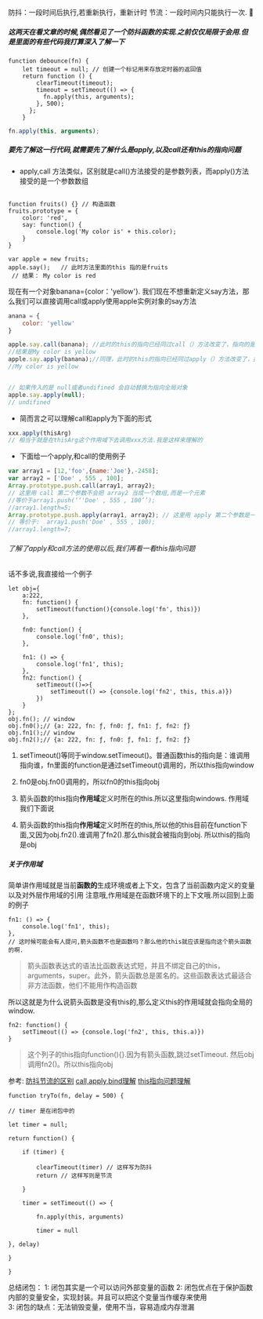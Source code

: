 
防抖：一段时间后执行,若重新执行，重新计时
节流：一段时间内只能执行一次.

##### 这两天在看文章的时候,偶然看见了一个防抖函数的实现.之前仅仅局限于会用.但是里面的有些代码我打算深入了解一下
```JS
function debounce(fn) {
    let timeout = null; // 创建一个标记用来存放定时器的返回值
    return function () {
        clearTimeout(timeout);
        timeout = setTimeout(() => {
          fn.apply(this, arguments);
        }, 500);
      };
    }
```

```js
fn.apply(this, arguments);
```

##### 要先了解这一行代码,就需要先了解什么是apply,以及call还有this的指向问题

- apply,call 方法类似，区别就是call()方法接受的是参数列表，而apply()方法接受的是一个参数数组

```JS

function fruits() {} // 构造函数
fruits.prototype = {
    color: 'red',
    say: function() {
        console.log('My color is' + this.color); 
    }
}
 
var apple = new fruits;
apple.say();   // 此时方法里面的this 指的是fruits
 // 结果： My color is red
```

现在有一个对象banana={color：'yellow'}. 我们现在不想重新定义say方法，那么我们可以直接调用call或apply使用apple实例对象的say方法

```js
anana = {
    color: 'yellow'
}

apple.say.call(banana); //此时的this的指向已经同过call（）方法改变了，指向的是banana，this.color就是banana.color='yellow';
//结果是My color is yellow  
apple.say.apply(banana);//同理，此时的this的指向已经同过apply（）方法改变了，指向的是banana，this.color就是banana.color ='yellow';
//My color is yellow


// 如果传入的是 null或者undifined 会自动替换为指向全局对象
apple.say.apply(null); 
// undifined
```

- 简而言之可以理解call和apply为下面的形式
```js
xxx.apply(thisArg)
// 相当于就是在thisArg这个作用域下去调用xxx方法.我是这样来理解的
```

- 下面给一个apply,和call的使用例子
```js
var array1 = [12,'foo',{name:'Joe'},-2458];
var array2 = ['Doe' , 555 , 100];
Array.prototype.push.call(array1, array2);
// 这里用 call 第二个参数不会把 array2 当成一个数组,而是一个元素
//等价于array1.push(‘‘'Doe' , 555 , 100’’);
//array1.length=5;
Array.prototype.push.apply(array1, array2); // 这里用 apply 第二个参数是一个数组
// 等价于:  array1.push('Doe' , 555 , 100);
//array1.length=7;
```

###### 了解了apply和call方法的使用以后,我们再看一看this指向问题

话不多说,我直接给一个例子

```JS
let obj={
    a:222,
    fn: function() {
        setTimeout(function(){console.log('fn', this)})
    },

    fn0: function() {
        console.log('fn0', this);
    },

    fn1: () => {
        console.log('fn1', this);
    },
    fn2: function() {
        setTimeout(()=>{
            setTimeout(() => {console.log('fn2', this, this.a)})
        })
    }
};
obj.fn(); // window
obj.fn0();// {a: 222, fn: ƒ, fn0: ƒ, fn1: ƒ, fn2: ƒ}
obj.fn1();// window
obj.fn2();// {a: 222, fn: ƒ, fn0: ƒ, fn1: ƒ, fn2: ƒ}
```

1. setTimeout()等同于window.setTimeout()。普通函数this的指向是：谁调用指向谁，fn里面的function是通过setTimeout()调用的，所以this指向window

2. fn0是obj.fn0()调用的，所以fn0的this指向obj

3. 箭头函数的this指向**作用域**定义时所在的this.所以这里指向windows. 作用域我们下面说

4. 箭头函数的this指向**作用域**定义时所在的this,所以他的this目前在function下面,又因为obj.fn2().谁调用了fn2().那么this就会被指向到obj. 所以this的指向是obj


##### 关于作用域
简单讲作用域就是当前**函数的**生成环境或者上下文，包含了当前函数内定义的变量以及对外层作用域的引用
注意哦,作用域是在函数环境下的上下文哦.所以回到上面的例子

```JS
fn1: () => {
    console.log('fn1', this);
},
// 这时候可能会有人提问,箭头函数不也是函数吗？那么他的this就应该是指向这个箭头函数的啊.
```

> 箭头函数表达式的语法比函数表达式短，并且不绑定自己的this，arguments，super。此外，箭头函数总是匿名的。这些函数表达式最适合非方法函数，他们不能用作构造函数

所以这就是为什么说箭头函数是没有this的,那么定义this的作用域就会指向全局的window.

```JS
fn2: function() {
    setTimeout(() => {console.log('fn2', this, this.a)})
}
```

>这个列子的this指向function(){}.因为有箭头函数,跳过setTimeout. 然后obj调用fn2()。所以this指向obj


参考:
[防抖节流的区别](https://github.com/Advanced-Frontend/Daily-Interview-Question/issues/5)
[call,apply,bind理解](https://www.cnblogs.com/zhg277245485/p/6559475.html)
[this指向问题理解](https://segmentfault.com/a/1190000022816817)

```
function tryTo(fn, delay = 500) {

// timer 是在闭包中的

let timer = null;

return function() {

	if (timer) {

		clearTimeout(timer) // 这样写为防抖
		return // 这样写则是节流

	}

	timer = setTimeout(() => {

		fn.apply(this, arguments)

		timer = null

}, delay)

}

}

```

总结闭包：
1: 闭包其实是一个可以访问外部变量的函数
2: 闭包优点在于保护函数内部的变量安全，实现封装。并且可以把这个变量当作缓存来使用  
3: 闭包的缺点：无法销毁变量，使用不当，容易造成内存泄漏
<!--stackedit_data:
eyJoaXN0b3J5IjpbMTUxMDIyODM5Nyw0OTMyOTg5MDBdfQ==
-->
